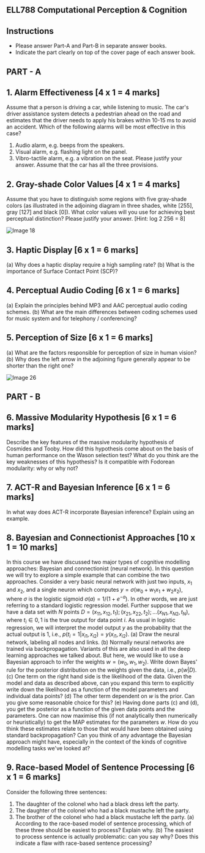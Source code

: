 ## ELL788 Computational Perception & Cognition

## Instructions
- Please answer Part-A and Part-B in separate answer books.
- Indicate the part clearly on top of the cover page of each answer book.

## PART - A

## 1. Alarm Effectiveness [4 x 1 = 4 marks]
Assume that a person is driving a car, while listening to music. The car's driver assistance system detects a pedestrian ahead on the road and estimates that the driver needs to apply his brakes within 10-15 ms to avoid an accident. Which of the following alarms will be most effective in this case?
1. Audio alarm, e.g. beeps from the speakers.
2. Visual alarm, e.g. flashing light on the panel.
3. Vibro-tactile alarm, e.g. a vibration on the seat.
Please justify your answer. Assume that the car has all the three provisions.

## 2. Gray-shade Color Values [4 x 1 = 4 marks]
Assume that you have to distinguish some regions with five gray-shade colors (as illustrated in the adjoining diagram in three shades, white [255], gray [127] and black [0]). What color values will you use for achieving best perceptual distinction? Please justify your answer. [Hint: log 2 256 = 8]

![Image 18](images/ell788_maj-img-1.png)

## 3. Haptic Display [6 x 1 = 6 marks]
(a) Why does a haptic display require a high sampling rate?
(b) What is the importance of Surface Contact Point (SCP)?

## 4. Perceptual Audio Coding [6 x 1 = 6 marks]
(a) Explain the principles behind MP3 and AAC perceptual audio coding schemes.
(b) What are the main differences between coding schemes used for music system and for telephony / conferencing?

## 5. Perception of Size [6 x 1 = 6 marks]
(a) What are the factors responsible for perception of size in human vision?
(b) Why does the left arrow in the adjoining figure generally appear to be shorter than the right one?

![Image 26](images/ell788_maj-img-2.png)

## PART - B

## 6. Massive Modularity Hypothesis [6 x 1 = 6 marks]
Describe the key features of the massive modularity hypothesis of Cosmides and Tooby. How did this hypothesis come about on the basis of human performance on the Wason selection test? What do you think are the key weaknesses of this hypothesis? Is it compatible with Fodorean modularity: why or why not?

## 7. ACT-R and Bayesian Inference [6 x 1 = 6 marks]
In what way does ACT-R incorporate Bayesian inference? Explain using an example.

## 8. Bayesian and Connectionist Approaches [10 x 1 = 10 marks]
In this course we have discussed two major types of cognitive modelling approaches: Bayesian and connectionist (neural network). In this question we will try to explore a simple example that can combine the two approaches. Consider a very basic neural network with just two inputs, $x_1$ and $x_2$, and a single neuron which computes $y = \sigma(w_0 + w_1 x_1 + w_2 x_2)$, where $\sigma$ is the logistic sigmoid $\sigma(a) = 1/(1 + e^{-a})$. In other words, we are just referring to a standard logistic regression model. Further suppose that we have a data set with $N$ points $D = { (x_{11} , x_{12} , t_1 ); ( x_{21} , x_{22} , t_2 ); ... ( x_{N1} , x_{N2} , t_N )}$, where $t_i \in {0, 1}$ is the true output for data point $i$. As usual in logistic regression, we will interpret the model output $y$ as the probability that the actual output is 1, i.e., $p(t_i = 1|x_{i1} , x_{i2}) = y(x_{i1} , x_{i2})$.
(a) Draw the neural network, labeling all nodes and links.
(b) Normally neural networks are trained via backpropagation. Variants of this are also used in all the deep learning approaches we talked about. But here, we would like to use a Bayesian approach to infer the weights $w = (w_0, w_1, w_2)$. Write down Bayes' rule for the posterior distribution on the weights given the data, i.e., $p(w |D)$.
(c) One term on the right hand side is the likelihood of the data. Given the model and data as described above, can you expand this term to explicitly write down the likelihood as a function of the model parameters and individual data points?
(d) The other term dependent on $w$ is the prior. Can you give some reasonable choice for this?
(e) Having done parts (c) and (d), you get the posterior as a function of the given data points and the parameters. One can now maximise this (if not analytically then numerically or heuristically) to get the MAP estimates for the parameters $w$. How do you think these estimates relate to those that would have been obtained using standard backpropagation? Can you think of any advantage the Bayesian approach might have, especially in the context of the kinds of cognitive modelling tasks we've looked at?

## 9. Race-based Model of Sentence Processing [6 x 1 = 6 marks]
Consider the following three sentences:
1. The daughter of the colonel who had a black dress left the party.
2. The daughter of the colonel who had a black mustache left the party.
3. The brother of the colonel who had a black mustache left the party.
(a) According to the race-based model of sentence processing, which of these three should be easiest to process? Explain why.
(b) The easiest to process sentence is actually problematic: can you say why? Does this indicate a flaw with race-based sentence processing?
